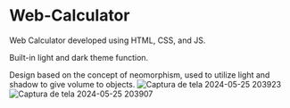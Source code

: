 # Web-Calculator
Web Calculator developed using HTML, CSS, and JS. 

Built-in light and dark theme function. 

Design based on the concept of neomorphism, used to utilize light and shadow to give volume to objects.
![Captura de tela 2024-05-25 203923](https://github.com/sbcSpohr/Web-Calculator/assets/114929637/14706d2c-537e-4234-acf3-2075591a2706)
![Captura de tela 2024-05-25 203907](https://github.com/sbcSpohr/Web-Calculator/assets/114929637/e13e1442-409d-4fe5-9ba7-89c8950bfc43)
